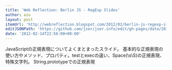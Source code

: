 ```yaml
---
title: 'Web Reflection: Berlin JS - RegExp Slides'
author: azu
layout: post
itemUrl: 'http://webreflection.blogspot.com/2012/02/berlin-js-regexp-slides.html'
editJSONPath: 'https://github.com/jser/jser.info/edit/gh-pages/data/2012/02/index.json'
date: '2012-02-14T22:56:00+00:00'
---
```

JavaScriptの正規表現についてよくまとまったスライド。
基本的な正規表現の使い方やメソッド、プロパティ。testとexecの違い、Space(\s\S)の正規表現、特殊文字列。
String.prototypeでの正規表現
